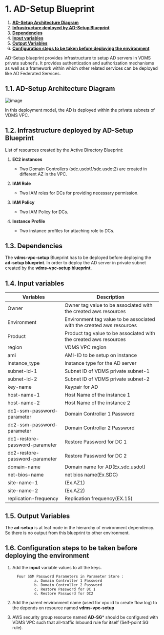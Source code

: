# 1. **AD-Setup Blueprint**

1. [**AD-Setup Architecture Diagram**](#11-ad-setup-architecture-diagram)
1. [**Infrastructure deployed by AD-Setup Blueprint**](#12-infrastructure-deployed-by-ad-setup-blueprint)
1. [**Dependencies**](#13-dependencies)
1. [**Input variables**](#14-input-variables)
1. [**Output Variables**](#15-output-variables)
1. [**Configuration steps to be taken before deploying the environment**](#16-configuration-steps-to-be-taken-before-deploying-the-environment)

AD-Setup blueprint provides infrastructure to setup AD servers in VDMS private subnet's. It provides authentication and authorization mechanisms as well as a framework within which other related services can be deployed like AD Federated Services.
## 1.1. **AD-Setup Architecture Diagram**

![image](https://user-images.githubusercontent.com/20499487/32878497-38411820-cacc-11e7-9695-098765f317f1.png)

In this deployment model, the AD is deployed within the private subnets of VDMS VPC. 

## 1.2. **Infrastructure deployed by AD-Setup Blueprint**

List of resources created by the Active Directory Blueprint:

1. **EC2 instances**

    * Two Domain Controllers (sdc.usdot1/sdc.usdot2) are created in different AZ in the VPC.

1. **IAM Role**

    * Two IAM roles for DCs for providing necessary permission.
    
1. **IAM Policy**

    * Two IAM Policy for DCs.
    
1. **Instance Profile**

    *  Two instance profiles for attaching role to DCs.
    
## 1.3. **Dependencies**

The **vdms-vpc-setup** Blueprint has to be deployed before deploying the **ad-setup blueprint**. In order to deploy the AD server in private subnet created by the **vdms-vpc-setup blueprint.**

## 1.4. **Input variables**

|    **Variables**               |         **Description**                                  |
|--------------------------------|--------------------------------------------------|
| Owner                          | Owner tag value to be associated with the created aws resources         |
| Environment                    | Environment tag value to be associated with the created aws resources   |
| Product                        | Product tag value to be associated with the created aws resources       |
| region                         | VDMS VPC region                                 |
| ami                            | AMI-ID to be setup on instance                           |
| instance_type                  | Instance type for the AD server                          |
| subnet-id-1                    | Subnet ID of VDMS private subnet-1                       |
| subnet-id-2                    | Subnet ID of VDMS private subnet-2                       |
| key-name                       | Keypair for AD                                           |
| host-name-1                    | Host Name of the instance 1                              |
| host-name-2                    | Host Name of the instance 2                              |
| dc1-ssm-password-parameter     | Domain Controller 1 Password                             |
| dc2-ssm-password-parameter     | Domain Controller 2 Password                             |
| dc1-restore-password-parameter | Restore Password for DC 1                                |
| dc2-restore-password-parameter | Restore Password for DC 2                                |
| domain-name                    | Domain name for AD(Ex.sdc.usdot)                         |
| net-bios-name                  | net bios name(Ex.SDC)                                    |
| site-name-1                    | (Ex.AZ1)                               |
| site-name-2                    | (Ex.AZ2)                               |
| replication-frequency          | Replication frequency(EX.15)       |

## 1.5. **Output Variables**
 The **ad-setup** is at leaf node in the hierarchy of environment dependency. So there is no output from this blueprint to other 
 environment.

## 1.6. **Configuration steps to be taken before deploying the environment**  

1. Add the **input** variable values to all the keys.

         Four SSM Password Parameters in Parameter Store :
                 a. Domain Controller 1 Password
                 b. Domain Controller 2 Password
                 c. Restore Password for DC 1
                 d. Restore Password for DC2

1. Add the parent environment name (used for vpc id to create flow log) to the depends on resource named **vdms-vpc-setup**
1. AWS security group resource named **AD-SG*** should be configured with VDMS VPC such that all-traffic Inbound rule for itself (Self-point SG rule).        
